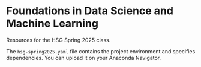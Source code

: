 # Foundations in Data Science and Machine Learning

Resources for the HSG Spring 2025 class.

The `hsg-spring2025.yaml` file contains the project environment and specifies dependencies. You can upload it on your Anaconda Navigator. 
